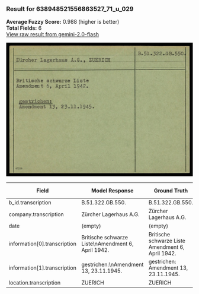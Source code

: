 ### Result for 638948521556863527_71_u_029
**Average Fuzzy Score:** 0.988 (higher is better)<br>
**Total Fields:** 6<br>
[View raw result from gemini-2.0-flash](https://github.com/RISE-UNIBAS/humanities_data_benchmark/blob/main/results/2025-10-24/T0313/request_T0313_638948521556863527_71_u_029.json)

<img src="https://github.com/RISE-UNIBAS/humanities_data_benchmark/blob/main/benchmarks/blacklist/images/638948521556863527_71_u_029.jpg?raw=true" alt="638948521556863527_71_u_029" width="600px">

| Field | Model Response | Ground Truth | Fuzzy Score | Match |
|-------|----------------|--------------|-------------|-------|
| b_id.transcription | B.51.322.GB.550. | B.51.322.GB.550. | 1.000 | ✅ |
| company.transcription | Zürcher Lagerhaus A.G. | Zürcher Lagerhaus A.G. | 1.000 | ✅ |
| date | (empty) | (empty) | 1.000 | ✅ |
| information[0].transcription | Britische schwarze Liste\nAmendment 6, April 1942. | Britische schwarze Liste<br>Amendment 6, April 1942. | 0.970 | ✅ |
| information[1].transcription | gestrichen:\nAmendment 13, 23.11.1945. | gestrichen:<br>Amendment 13, 23.11.1945. | 0.960 | ✅ |
| location.transcription | ZUERICH | ZUERICH | 1.000 | ✅ |
